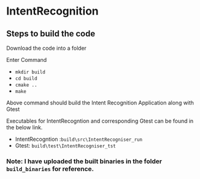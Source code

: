 # IntentRecognition
## Steps to build the code
Download the code into a folder

 Enter Command 
* `mkdir build`
*  `cd build`
*  `cmake ..`
*  `make`

Above command should build the Intent Recognition Application along with Gtest

Executables for IntentRecogntion and corresponding Gtest can be found in the below link.

* IntentRecogntion :`build\src\IntentRecogniser_run`
* Gtest: `build\test\IntentRecogniser_tst`

### Note: I have uploaded the built binaries in the folder `build_binaries` for reference.
